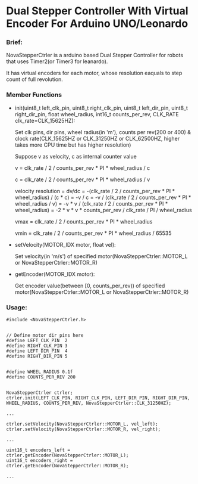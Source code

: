 # Dual Stepper Controller With Virtual Encoder For Arduino UNO/Leonardo

### Brief:
NovaStepperCtrler is a arduino based Dual Stepper Controller for robots that uses Timer2(or Timer3 for leanardo).

It has virtual encoders for each motor, whose resolution eaquals to step count of full revolution.

### Member Functions
- init(uint8_t left_clk_pin, uint8_t right_clk_pin, uint8_t left_dir_pin, uint8_t right_dir_pin, float wheel_radius, int16_t counts_per_rev, CLK_RATE clk_rate=CLK_15625HZ):

  Set clk pins, dir pins, wheel radius(in 'm'), counts per rev(200 or 400) & clock rate(CLK_15625HZ or CLK_31250HZ or CLK_62500HZ, higher takes more CPU time but has higher resolution)

  Suppose v as velocity, c as internal counter value

  v = clk_rate / 2 / counts_per_rev * PI * wheel_radius / c

  c = clk_rate / 2 / counts_per_rev * PI * wheel_radius / v

  velocity resolution = dv/dc
                      = -(clk_rate / 2 / counts_per_rev * PI * wheel_radius) / (c * c)
                      = -v / c
                      = -v / (clk_rate / 2 / counts_per_rev * PI * wheel_radius / v)
                      = -v * v / (clk_rate / 2 / counts_per_rev * PI * wheel_radius)
                      = -2 * v * v * counts_per_rev / clk_rate / PI / wheel_radius


  vmax = clk_rate / 2 / counts_per_rev * PI * wheel_radius

  vmin = clk_rate / 2 / counts_per_rev * PI * wheel_radius / 65535

- setVelocity(MOTOR_IDX motor, float vel):

  Set velocity(in 'm/s') of specified motor(NovaStepperCtrler::MOTOR_L or NovaStepperCtrler::MOTOR_R)


- getEncoder(MOTOR_IDX motor):

  Get encoder value(between [0, counts_per_rev)) of specified motor(NovaStepperCtrler::MOTOR_L or NovaStepperCtrler::MOTOR_R)



### Usage:

```
#include <NovaStepperCtrler.h>


// Define motor dir pins here
#define LEFT_CLK_PIN  2
#define RIGHT_CLK_PIN 3
#define LEFT_DIR_PIN  4
#define RIGHT_DIR_PIN 5


#define WHEEL_RADIUS 0.1f
#define COUNTS_PER_REV 200


NovaStepperCtrler ctrler;
ctrler.init(LEFT_CLK_PIN, RIGHT_CLK_PIN, LEFT_DIR_PIN, RIGHT_DIR_PIN, WHEEL_RADIUS, COUNTS_PER_REV, NovaStepperCtrler::CLK_31250HZ);

...

ctrler.setVelocity(NovaStepperCtrler::MOTOR_L, vel_left);
ctrler.setVelocity(NovaStepperCtrler::MOTOR_R, vel_right);

...

uint16_t encoders_left = ctrler.getEncoder(NovaStepperCtrler::MOTOR_L);
uint16_t encoders_right = ctrler.getEncoder(NovaStepperCtrler::MOTOR_R);

...
```